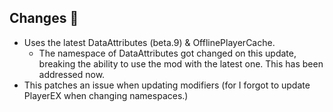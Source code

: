 ## Changes 🌽
- Uses the latest DataAttributes (beta.9) & OfflinePlayerCache.
  - The namespace of DataAttributes got changed on this update, breaking the ability to use the mod with the latest one. This has been addressed now.
- This patches an issue when updating modifiers (for I forgot to update PlayerEX when changing namespaces.)